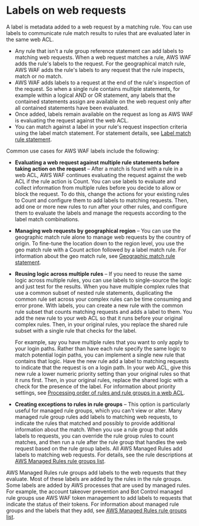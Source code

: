 # Labels on web requests<a name="waf-labels"></a>

A label is metadata added to a web request by a matching rule\. You can use labels to communicate rule match results to rules that are evaluated later in the same web ACL\. 
+ Any rule that isn't a rule group reference statement can add labels to matching web requests\. When a web request matches a rule, AWS WAF adds the rule's labels to the request\. For the geographical match rule, AWS WAF adds the rule's labels to any request that the rule inspects, match or no match\. 
+ AWS WAF adds labels to a request at the end of the rule's inspection of the request\. So when a single rule contains multiple statements, for example within a logical AND or OR statement, any labels that the contained statements assign are available on the web request only after all contained statements have been evaluated\.
+ Once added, labels remain available on the request as long as AWS WAF is evaluating the request against the web ACL\. 
+ You can match against a label in your rule's request inspection criteria using the label match statement\. For statement details, see [Label match rule statement](waf-rule-statement-type-label-match.md)\. 

Common use cases for AWS WAF labels include the following: 
+ **Evaluating a web request against multiple rule statements before taking action on the request** – After a match is found with a rule in a web ACL, AWS WAF continues evaluating the request against the web ACL if the rule action is Count\. You can use labels to evaluate and collect information from multiple rules before you decide to allow or block the request\. To do this, change the actions for your existing rules to Count and configure them to add labels to matching requests\. Then, add one or more new rules to run after your other rules, and configure them to evaluate the labels and manage the requests according to the label match combinations\. 
+ **Managing web requests by geographical region** – You can use the geographic match rule alone to manage web requests by the country of origin\. To fine\-tune the location down to the region level, you use the geo match rule with a Count action followed by a label match rule\. For information about the geo match rule, see [Geographic match rule statement](waf-rule-statement-type-geo-match.md)\. 
+ **Reusing logic across multiple rules** – If you need to reuse the same logic across multiple rules, you can use labels to single\-source the logic and just test for the results\. When you have multiple complex rules that use a common subset of nested rule statements, duplicating the common rule set across your complex rules can be time consuming and error prone\. With labels, you can create a new rule with the common rule subset that counts matching requests and adds a label to them\. You add the new rule to your web ACL so that it runs before your original complex rules\. Then, in your original rules, you replace the shared rule subset with a single rule that checks for the label\. 

  For example, say you have multiple rules that you want to only apply to your login paths\. Rather than have each rule specify the same logic to match potential login paths, you can implement a single new rule that contains that logic\. Have the new rule add a label to matching requests to indicate that the request is on a login path\. In your web ACL, give this new rule a lower numeric priority setting than your original rules so that it runs first\. Then, in your original rules, replace the shared logic with a check for the presence of the label\. For information about priority settings, see [Processing order of rules and rule groups in a web ACL](web-acl-processing-order.md)\. 
+ **Creating exceptions to rules in rule groups** – This option is particularly useful for managed rule groups, which you can't view or alter\. Many managed rule group rules add labels to matching web requests, to indicate the rules that matched and possibly to provide additional information about the match\. When you use a rule group that adds labels to requests, you can override the rule group rules to count matches, and then run a rule after the rule group that handles the web request based on the rule group labels\. All AWS Managed Rules add labels to matching web requests\. For details, see the rule descriptions at [AWS Managed Rules rule groups list](aws-managed-rule-groups-list.md)\. 

AWS Managed Rules rule groups add labels to the web requests that they evaluate\. Most of these labels are added by the rules in the rule groups\. Some labels are added by AWS processes that are used by managed rules\. For example, the account takeover prevention and Bot Control managed rule groups use AWS WAF token management to add labels to requests that indicate the status of their tokens\. For information about managed rule groups and the labels that they add, see [AWS Managed Rules rule groups list](aws-managed-rule-groups-list.md)\.